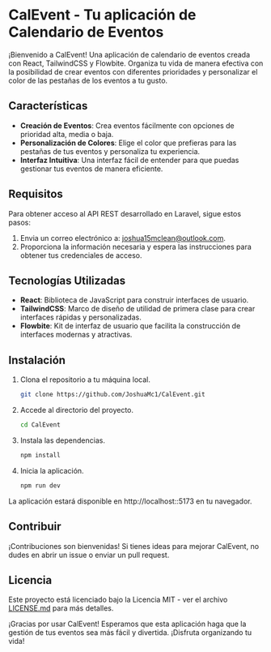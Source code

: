 # CalEvent - Tu aplicación de Calendario de Eventos

¡Bienvenido a CalEvent! Una aplicación de calendario de eventos creada con React, TailwindCSS y Flowbite. Organiza tu vida de manera efectiva con la posibilidad de crear eventos con diferentes prioridades y personalizar el color de las pestañas de los eventos a tu gusto.

## Características

- **Creación de Eventos**: Crea eventos fácilmente con opciones de prioridad alta, media o baja.
- **Personalización de Colores**: Elige el color que prefieras para las pestañas de tus eventos y personaliza tu experiencia.
- **Interfaz Intuitiva**: Una interfaz fácil de entender para que puedas gestionar tus eventos de manera eficiente.

## Requisitos

Para obtener acceso al API REST desarrollado en Laravel, sigue estos pasos:

1. Envia un correo electrónico a: [joshua15mclean@outlook.com](mailto:joshua15mclean@outlook.com).
2. Proporciona la información necesaria y espera las instrucciones para obtener tus credenciales de acceso.

## Tecnologías Utilizadas

- **React**: Biblioteca de JavaScript para construir interfaces de usuario.
- **TailwindCSS**: Marco de diseño de utilidad de primera clase para crear interfaces rápidas y personalizadas.
- **Flowbite**: Kit de interfaz de usuario que facilita la construcción de interfaces modernas y atractivas.

## Instalación

1. Clona el repositorio a tu máquina local.
   ```bash
   git clone https://github.com/JoshuaMc1/CalEvent.git
2. Accede al directorio del proyecto.
   ```bash
   cd CalEvent
3. Instala las dependencias.
   ```bash
   npm install
4. Inicia la aplicación.
   ```bash
   npm run dev

La aplicación estará disponible en http://localhost::5173 en tu navegador.

## Contribuir
¡Contribuciones son bienvenidas! Si tienes ideas para mejorar CalEvent, no dudes en abrir un issue o enviar un pull request.

## Licencia
Este proyecto está licenciado bajo la Licencia MIT - ver el archivo [LICENSE.md](LICENSE.md) para más detalles.

¡Gracias por usar CalEvent! Esperamos que esta aplicación haga que la gestión de tus eventos sea más fácil y divertida. ¡Disfruta organizando tu vida!
